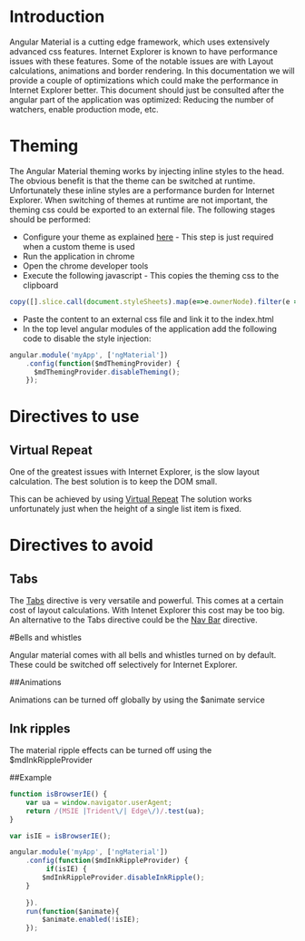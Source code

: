 # Introduction

Angular Material is a cutting edge framework, which uses extensively advanced css features. Internet Explorer is known to have performance issues with these features. Some of the notable issues are with Layout calculations, animations and border rendering. In this documentation we will provide a couple of optimizations which could make the performance in Internet Explorer better.
This document should just be consulted after the angular part of the application was optimized: Reducing the number of watchers, enable production mode, etc.

# Theming

The Angular Material theming works by injecting inline styles to the head. The obvious benefit is that the theme can be switched at runtime.  Unfortunately these inline styles are a performance burden for Internet Explorer. When switching of themes at runtime are not important, the theming css could be exported to an external file. The following stages should be performed:

* Configure your theme as explained [here](https://material.angularjs.org/latest/Theming/03_configuring_a_theme) - This step is just required when a custom theme is used
* Run the application in chrome 
* Open the chrome developer tools
* Execute the following javascript - This copies the theming css to the clipboard
```javascript
copy([].slice.call(document.styleSheets).map(e=>e.ownerNode).filter(e => e.attributes && e.attributes[0].nodeName==='md-theme-style').map(e => e.textContent).join("\n"))
```
* Paste the content to an external css file and link it to the index.html
* In the top level angular modules of the application add the following code to disable the style injection:
```javascript
angular.module('myApp', ['ngMaterial'])
	.config(function($mdThemingProvider) {
	  $mdThemingProvider.disableTheming();
	});
```



# Directives to use

## Virtual Repeat

One of the greatest issues with Internet Explorer, is the slow layout calculation. The best solution is to keep the DOM small.

This can be achieved by using [Virtual Repeat](https://material.angularjs.org/latest/demo/virtualRepeat)
The solution works unfortunately just when the height of a single list item is fixed.

# Directives to avoid

## Tabs

The [Tabs](https://material.angularjs.org/latest/demo/tabs) directive is very versatile and powerful. This comes at a certain cost of layout calculations. With Intenet Explorer this cost may be too big. An alternative to the Tabs directive could be the [Nav Bar](https://material.angularjs.org/latest/demo/navBar) directive.

#Bells and whistles

Angular material comes with all bells and whistles turned on by default. These could be switched off selectively for Internet Explorer.

##Animations

Animations can be turned off globally by using the $animate service

## Ink ripples

The material ripple effects can be turned off using the $mdInkRippleProvider 

##Example
```javascript
function isBrowserIE() {
    var ua = window.navigator.userAgent;
    return /(MSIE |Trident\/| Edge\/)/.test(ua);
}

var isIE = isBrowserIE();

angular.module('myApp', ['ngMaterial'])
	.config(function($mdInkRippleProvider) {
    	 if(isIE) {
        $mdInkRippleProvider.disableInkRipple();
    }
	  
	}).
    run(function($animate){
    	$animate.enabled(!isIE);
    });
```

